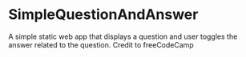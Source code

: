 # SimpleQuestionAndAnswer
A simple static web app that displays a question and user toggles the answer related to the question. Credit to freeCodeCamp
